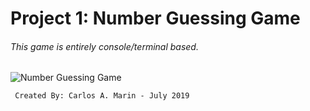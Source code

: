 # Project 1: Number Guessing Game 
###### *This game is entirely console/terminal based.*
  
![Number Guessing Game](Main_Frame.png)

  
 
  
     Created By: Carlos A. Marin - July 2019
